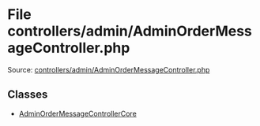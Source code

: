 File controllers/admin/AdminOrderMessageController.php
=========

Source: [controllers/admin/AdminOrderMessageController.php](https://github.com/PrestaShop/PrestaShop/blob/1.6.0.13/controllers/admin/AdminOrderMessageController.php)


Classes
-------

* [AdminOrderMessageControllerCore](class.AdminOrderMessageControllerCore.md)

